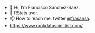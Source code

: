 - 👋 Hi, I’m Francisco Sanchez-Saez.
- 👀 RStats user.
- 📫 How to reach me: twitter [@frasansa](https://twitter.com/Frasansa).
- https://www.rookdatascientist.com/

<!---
frasansa/frasansa is a ✨ special ✨ repository because its `README.md` (this file) appears on your GitHub profile.
You can click the Preview link to take a look at your changes.
--->
